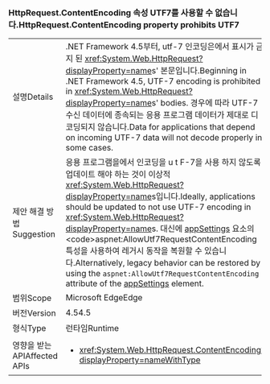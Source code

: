 ### <a name="httprequestcontentencoding-property-prohibits-utf7"></a><span data-ttu-id="9eaa4-101">HttpRequest.ContentEncoding 속성 UTF7를 사용할 수 없습니다.</span><span class="sxs-lookup"><span data-stu-id="9eaa4-101">HttpRequest.ContentEncoding property prohibits UTF7</span></span>

|   |   |
|---|---|
|<span data-ttu-id="9eaa4-102">설명</span><span class="sxs-lookup"><span data-stu-id="9eaa4-102">Details</span></span>|<span data-ttu-id="9eaa4-103">.NET Framework 4.5부터, utf-7 인코딩은에서 표시가 금지 된 <xref:System.Web.HttpRequest?displayProperty=name>s' 본문입니다.</span><span class="sxs-lookup"><span data-stu-id="9eaa4-103">Beginning in .NET Framework 4.5, UTF-7 encoding is prohibited in <xref:System.Web.HttpRequest?displayProperty=name>s' bodies.</span></span> <span data-ttu-id="9eaa4-104">경우에 따라 UTF-7 수신 데이터에 종속되는 응용 프로그램 데이터가 제대로 디코딩되지 않습니다.</span><span class="sxs-lookup"><span data-stu-id="9eaa4-104">Data for applications that depend on incoming UTF-7 data will not decode properly in some cases.</span></span>|
|<span data-ttu-id="9eaa4-105">제안 해결 방법</span><span class="sxs-lookup"><span data-stu-id="9eaa4-105">Suggestion</span></span>|<span data-ttu-id="9eaa4-106">응용 프로그램을에서 인코딩을 u t F-7을 사용 하지 않도록 업데이트 해야 하는 것이 이상적 <xref:System.Web.HttpRequest?displayProperty=name>s입니다.</span><span class="sxs-lookup"><span data-stu-id="9eaa4-106">Ideally, applications should be updated to not use UTF-7 encoding in <xref:System.Web.HttpRequest?displayProperty=name>s.</span></span> <span data-ttu-id="9eaa4-107">대신에 [appSettings](https://msdn.microsoft.com/library/hh975440(v=vs.110).aspx) 요소의 <code>aspnet:AllowUtf7RequestContentEncoding</code> 특성을 사용하여 레거시 동작을 복원할 수 있습니다.</span><span class="sxs-lookup"><span data-stu-id="9eaa4-107">Alternatively, legacy behavior can be restored by using the <code>aspnet:AllowUtf7RequestContentEncoding</code> attribute of the [appSettings](https://msdn.microsoft.com/library/hh975440(v=vs.110).aspx) element.</span></span>|
|<span data-ttu-id="9eaa4-108">범위</span><span class="sxs-lookup"><span data-stu-id="9eaa4-108">Scope</span></span>|<span data-ttu-id="9eaa4-109">Microsoft Edge</span><span class="sxs-lookup"><span data-stu-id="9eaa4-109">Edge</span></span>|
|<span data-ttu-id="9eaa4-110">버전</span><span class="sxs-lookup"><span data-stu-id="9eaa4-110">Version</span></span>|<span data-ttu-id="9eaa4-111">4.5</span><span class="sxs-lookup"><span data-stu-id="9eaa4-111">4.5</span></span>|
|<span data-ttu-id="9eaa4-112">형식</span><span class="sxs-lookup"><span data-stu-id="9eaa4-112">Type</span></span>|<span data-ttu-id="9eaa4-113">런타임</span><span class="sxs-lookup"><span data-stu-id="9eaa4-113">Runtime</span></span>|
|<span data-ttu-id="9eaa4-114">영향을 받는 API</span><span class="sxs-lookup"><span data-stu-id="9eaa4-114">Affected APIs</span></span>|<ul><li><xref:System.Web.HttpRequest.ContentEncoding?displayProperty=nameWithType></li></ul>|

